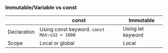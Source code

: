 ### Immutable/Variable vs const

||const|Immutable|
|---|---|---|
|Declaration|Using const keyword. `const MAX:u32 = 1000`|Using let keyword|
|Scope|Local or global|Local|

